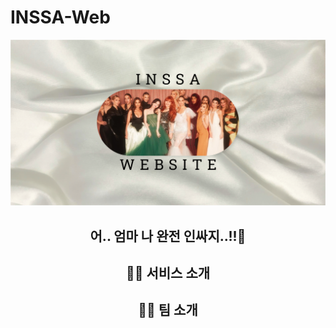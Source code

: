 # INSSA-Web

<div align=center>
    <img width="750" src="img/시작 페이지시작페이지2.png">
    <h2> 어.. 엄마 나 완전 인싸지..!!🥲 </h2>

## 💁🏻 서비스 소개

## 🙌🏻 팀 소개
